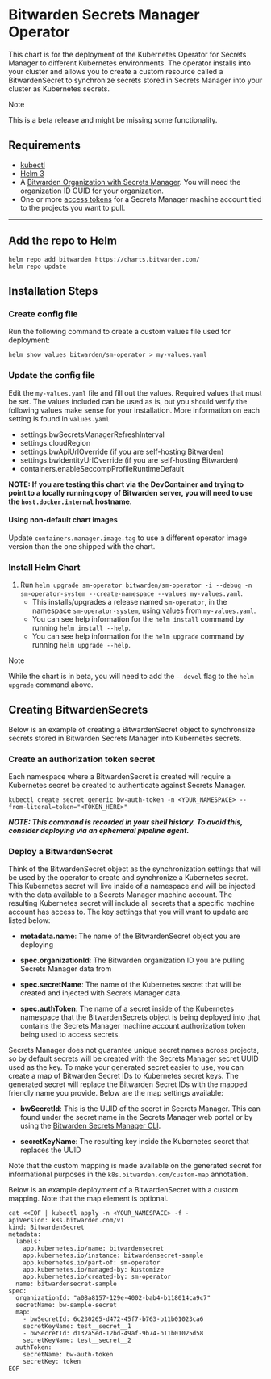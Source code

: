 # Bitwarden Secrets Manager Operator

This chart is for the deployment of the Kubernetes Operator for Secrets Manager to different Kubernetes environments.  The operator installs into your cluster and allows you to create a custom resource called a BitwardenSecret to synchronize secrets stored in Secrets Manager into your cluster as Kubernetes secrets.

> [!NOTE]  
> This is a beta release and might be missing some functionality.

## Requirements

- [kubectl](https://kubernetes.io/docs/tasks/tools/)
- [Helm 3](https://v3.helm.sh/docs/intro/install/)
- A [Bitwarden Organization with Secrets Manager](https://bitwarden.com/help/sign-up-for-secrets-manager/).  You will need the organization ID GUID for your organization.
- One or more [access tokens](https://bitwarden.com/help/access-tokens/) for a Secrets Manager machine account tied to the projects you want to pull.

---

## Add the repo to Helm

```shell
helm repo add bitwarden https://charts.bitwarden.com/
helm repo update
```

## Installation Steps

### Create config file

Run the following command to create a custom values file used for deployment:

```shell
helm show values bitwarden/sm-operator > my-values.yaml
```

### Update the config file

Edit the `my-values.yaml` file and fill out the values. Required values that must be set.  The values included can be used as is, but you should verify the following values make sense for your installation.  More information on each setting is found in `values.yaml`

- settings.bwSecretsManagerRefreshInterval
- settings.cloudRegion
- settings.bwApiUrlOverride (if you are self-hosting Bitwarden)
- settings.bwIdentityUrlOverride (if you are self-hosting Bitwarden)
- containers.enableSeccompProfileRuntimeDefault

__NOTE: If you are testing this chart via the DevContainer and trying to point to a locally running copy of Bitwarden server, you will need to use the `host.docker.internal` hostname.__

#### Using non-default chart images

Update `containers.manager.image.tag` to use a different operator image version than the one shipped with the chart.

### Install Helm Chart

1. Run `helm upgrade sm-operator bitwarden/sm-operator -i --debug -n sm-operator-system --create-namespace --values my-values.yaml`.
    - This installs/upgrades a release named `sm-operator`, in the namespace `sm-operator-system`, using values from `my-values.yaml`.
    - You can see help information for the `helm install` command by running `helm install --help`.
    - You can see help information for the `helm upgrade` command by running `helm upgrade --help`.

> [!NOTE]
> While the chart is in beta, you will need to add the `--devel` flag to the `helm upgrade` command above.

## Creating BitwardenSecrets

Below is an example of creating a BitwardenSecret object to synchronsize secrets stored in Bitwarden Secrets Manager into Kubernetes secrets.

### Create an authorization token secret

Each namespace where a BitwardenSecret is created will require a Kubernetes secret be created to authenticate against Secrets Manager.

```shell
kubectl create secret generic bw-auth-token -n <YOUR_NAMESPACE> --from-literal=token="<TOKEN_HERE>"
```

__*NOTE: This command is recorded in your shell history. To avoid this, consider deploying via an ephemeral pipeline agent.*__

### Deploy a BitwardenSecret

Think of the BitwardenSecret object as the synchronization settings that will be used by the operator to create and synchronize a Kubernetes secret. This Kubernetes secret will live inside of a namespace and will be injected with the data available to a Secrets Manager machine account. The resulting Kubernetes secret will include all secrets that a specific machine account has access to. The key settings that you will want to update are listed below:

- __metadata.name__: The name of the BitwardenSecret object you are deploying

- __spec.organizationId__: The Bitwarden organization ID you are pulling Secrets Manager data from

- __spec.secretName__: The name of the Kubernetes secret that will be created and injected with Secrets Manager data.

- __spec.authToken__: The name of a secret inside of the Kubernetes namespace that the BitwardenSecrets object is being deployed into that contains the Secrets Manager machine account authorization token being used to access secrets.

Secrets Manager does not guarantee unique secret names across projects, so by default secrets will be created with the Secrets Manager secret UUID used as the key.  To make your generated secret easier to use, you can create a map of Bitwarden Secret IDs to Kubernetes secret keys.  The generated secret will replace the Bitwarden Secret IDs with the mapped friendly name you provide.  Below are the map settings available:

- __bwSecretId__: This is the UUID of the secret in Secrets Manager.  This can found under the secret name in the Secrets Manager web portal or by using the [Bitwarden Secrets Manager CLI](https://github.com/bitwarden/sdk/releases).

- __secretKeyName__: The resulting key inside the Kubernetes secret that replaces the UUID

Note that the custom mapping is made available on the generated secret for informational purposes in the `k8s.bitwarden.com/custom-map` annotation.

Below is an example deployment of a BitwardenSecret with a custom mapping.  Note that the map element is optional.

```shell
cat <<EOF | kubectl apply -n <YOUR_NAMESPACE> -f -
apiVersion: k8s.bitwarden.com/v1
kind: BitwardenSecret
metadata:
  labels:
    app.kubernetes.io/name: bitwardensecret
    app.kubernetes.io/instance: bitwardensecret-sample
    app.kubernetes.io/part-of: sm-operator
    app.kubernetes.io/managed-by: kustomize
    app.kubernetes.io/created-by: sm-operator
  name: bitwardensecret-sample
spec:
  organizationId: "a08a8157-129e-4002-bab4-b118014ca9c7"
  secretName: bw-sample-secret
  map:
    - bwSecretId: 6c230265-d472-45f7-b763-b11b01023ca6
    secretKeyName: test__secret__1
    - bwSecretId: d132a5ed-12bd-49af-9b74-b11b01025d58
    secretKeyName: test__secret__2
  authToken:
    secretName: bw-auth-token
    secretKey: token
EOF
```
